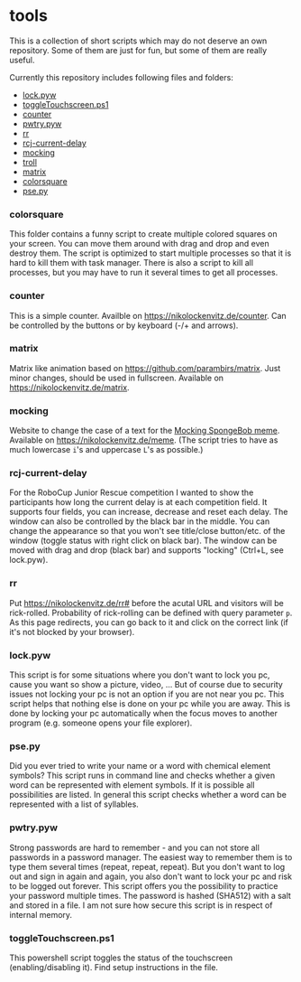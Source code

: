 # tools

This is a collection of short scripts which may do not deserve an own repository.
Some of them are just for fun, but some of them are really useful.

Currently this repository includes following files and folders:

<!-- no toc -->
- [lock.pyw](#lockpyw)
- [toggleTouchscreen.ps1](#toggletouchscreenps1)
- [counter](#counter)
- [pwtry.pyw](#pwtrypyw)
- [rr](#rr)
- [rcj-current-delay](#rcj-current-delay)
- [mocking](#mocking)
- [troll](#troll)
- [matrix](#matrix)
- [colorsquare](#colorsquare)
- [pse.py](#psepy)

### colorsquare

This folder contains a funny script to create multiple colored squares on your screen.
You can move them around with drag and drop and even destroy them.
The script is optimized to start multiple processes so that it is hard to kill them with task manager.
There is also a script to kill all processes, but you may have to run it several times to get all processes.

### counter

This is a simple counter.
Availble on https://nikolockenvitz.de/counter.
Can be controlled by the buttons or by keyboard (-/+ and arrows).

### matrix

Matrix like animation based on https://github.com/parambirs/matrix.
Just minor changes, should be used in fullscreen.
Available on https://nikolockenvitz.de/matrix.

### mocking

Website to change the case of a text for the [Mocking SpongeBob meme](https://imgflip.com/memegenerator/Mocking-Spongebob).
Available on https://nikolockenvitz.de/meme.
(The script tries to have as much lowercase `i`'s and uppercase `L`'s as possible.)

### rcj-current-delay

For the RoboCup Junior Rescue competition I wanted to show the participants how long the current delay is at each competition field.
It supports four fields, you can increase, decrease and reset each delay.
The window can also be controlled by the black bar in the middle.
You can change the appearance so that you won't see title/close button/etc. of the window (toggle status with right click on black bar).
The window can be moved with drag and drop (black bar) and supports "locking" (Ctrl+L, see lock.pyw).

### rr

Put https://nikolockenvitz.de/rr# before the acutal URL and visitors will be rick-rolled.
Probability of rick-rolling can be defined with query parameter `p`.
As this page redirects, you can go back to it and click on the correct link (if it's not blocked by your browser).

### lock.pyw

This script is for some situations where you don't want to lock you pc, cause you want so show a picture, video, ...
But of course due to security issues not locking your pc is not an option if you are not near you pc.
This script helps that nothing else is done on your pc while you are away.
This is done by locking your pc automatically when the focus moves to another program (e.g. someone opens your file explorer).

### pse.py

Did you ever tried to write your name or a word with chemical element symbols?
This script runs in command line and checks whether a given word can be represented with element symbols.
If it is possible all possibilities are listed.
In general this script checks whether a word can be represented with a list of syllables.

### pwtry.pyw

Strong passwords are hard to remember - and you can not store all passwords in a password manager.
The easiest way to remember them is to type them several times (repeat, repeat, repeat).
But you don't want to log out and sign in again and again, you also don't want to lock your pc and risk to be logged out forever.
This script offers you the possibility to practice your password multiple times.
The password is hashed (SHA512) with a salt and stored in a file.
I am not sure how secure this script is in respect of internal memory.

### toggleTouchscreen.ps1

This powershell script toggles the status of the touchscreen (enabling/disabling it).
Find setup instructions in the file.
